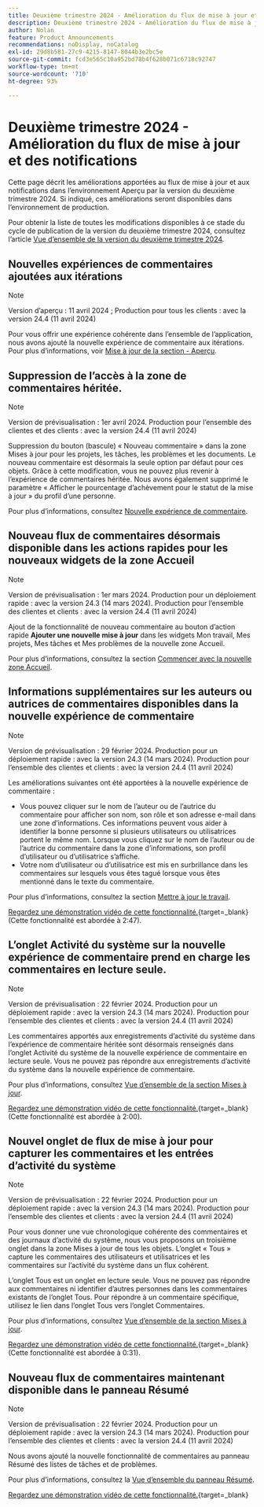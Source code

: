```yaml
---
title: Deuxième trimestre 2024 - Amélioration du flux de mise à jour et des notifications
description: Deuxième trimestre 2024 - Amélioration du flux de mise à jour et des notifications
author: Nolan
feature: Product Announcements
recommendations: noDisplay, noCatalog
exl-id: 29d8b581-27c9-4215-8147-8044b3e2bc5e
source-git-commit: fcd3e565c10a952bd78b4f628b071c6718c92747
workflow-type: tm+mt
source-wordcount: '710'
ht-degree: 93%

---
```


# Deuxième trimestre 2024 - Amélioration du flux de mise à jour et des notifications

Cette page décrit les améliorations apportées au flux de mise à jour et aux notifications dans l’environnement Aperçu par la version du deuxième trimestre 2024. Si indiqué, ces améliorations seront disponibles dans l’environnement de production.

Pour obtenir la liste de toutes les modifications disponibles à ce stade du cycle de publication de la version du deuxième trimestre 2024, consultez l’article [Vue d’ensemble de la version du deuxième trimestre 2024](/help/quicksilver/product-announcements/product-releases/24-q2-release-activity/24-q2-release-overview.md).

## Nouvelles expériences de commentaires ajoutées aux itérations

>[!NOTE]
>
>Version d’aperçu : 11 avril 2024 ; Production pour tous les clients : avec la version 24.4 (11 avril 2024)

Pour vous offrir une expérience cohérente dans l’ensemble de l’application, nous avons ajouté la nouvelle expérience de commentaire aux itérations. Pour plus d’informations, voir [Mise à jour de la section - Aperçu](/help/quicksilver/workfront-basics/updating-work-items-and-viewing-updates/updates-tab-overview.md).

## Suppression de l’accès à la zone de commentaires héritée.

>[!NOTE]
>
>Version de prévisualisation : 1er avril 2024. Production pour l’ensemble des clientes et des clients : avec la version 24.4 (11 avril 2024)

Suppression du bouton (bascule) « Nouveau commentaire » dans la zone Mises à jour pour les projets, les tâches, les problèmes et les documents. Le nouveau commentaire est désormais la seule option par défaut pour ces objets. Grâce à cette modification, vous ne pouvez plus revenir à l’expérience de commentaires héritée. Nous avons également supprimé le paramètre « Afficher le pourcentage d’achèvement pour le statut de la mise à jour » du profil d’une personne.

Pour plus d’informations, consultez [Nouvelle expérience de commentaire](/help/quicksilver/product-announcements/betas/new-commenting-experience-beta/unified-commenting-experience.md).

## Nouveau flux de commentaires désormais disponible dans les actions rapides pour les nouveaux widgets de la zone Accueil

>[!NOTE]
>
>Version de prévisualisation : 1er mars 2024. Production pour un déploiement rapide : avec la version 24.3 (14 mars 2024). Production pour l’ensemble des clientes et clients : avec la version 24.4 (11 avril 2024)

Ajout de la fonctionnalité de nouveau commentaire au bouton d’action rapide **Ajouter une nouvelle mise à jour** dans les widgets Mon travail, Mes projets, Mes tâches et Mes problèmes de la nouvelle zone Accueil.

Pour plus d’informations, consultez la section [Commencer avec la nouvelle zone Accueil](/help/quicksilver/workfront-basics/using-home/new-home/get-started-with-new-home.md).

## Informations supplémentaires sur les auteurs ou autrices de commentaires disponibles dans la nouvelle expérience de commentaire

>[!NOTE]
>
>Version de prévisualisation : 29 février 2024. Production pour un déploiement rapide : avec la version 24.3 (14 mars 2024). Production pour l’ensemble des clientes et clients : avec la version 24.4 (11 avril 2024)

Les améliorations suivantes ont été apportées à la nouvelle expérience de commentaire :

* Vous pouvez cliquer sur le nom de l’auteur ou de l’autrice du commentaire pour afficher son nom, son rôle et son adresse e-mail dans une zone d’informations. Ces informations peuvent vous aider à identifier la bonne personne si plusieurs utilisateurs ou utilisatrices portent le même nom. Lorsque vous cliquez sur le nom de l’auteur ou de l’autrice du commentaire dans la zone d’informations, son profil d’utilisateur ou d’utilisatrice s’affiche.
* Votre nom d’utilisateur ou d’utilisatrice est mis en surbrillance dans les commentaires sur lesquels vous êtes tagué lorsque vous êtes mentionné dans le texte du commentaire.

Pour plus d’informations, consultez la section [Mettre à jour le travail](/help/quicksilver/workfront-basics/updating-work-items-and-viewing-updates/update-work.md).

[Regardez une démonstration vidéo de cette fonctionnalité.](https://video.tv.adobe.com/v/3427992/){target=_blank} (Cette fonctionnalité est abordée à 2:47).

## L’onglet Activité du système sur la nouvelle expérience de commentaire prend en charge les commentaires en lecture seule.

>[!NOTE]
>
>Version de prévisualisation : 22 février 2024. Production pour un déploiement rapide : avec la version 24.3 (14 mars 2024). Production pour l’ensemble des clientes et clients : avec la version 24.4 (11 avril 2024)

Les commentaires apportés aux enregistrements d’activité du système dans l’expérience de commentaire héritée sont désormais renseignés dans l’onglet Activité du système de la nouvelle expérience de commentaire en lecture seule. Vous ne pouvez pas répondre aux enregistrements d’activité du système dans la nouvelle expérience de commentaire.

Pour plus d’informations, consultez [Vue d’ensemble de la section Mises à jour](/help/quicksilver/workfront-basics/updating-work-items-and-viewing-updates/updates-tab-overview.md).

[Regardez une démonstration vidéo de cette fonctionnalité.](https://video.tv.adobe.com/v/3427992/){target=_blank} (Cette fonctionnalité est abordée à 2:00).

## Nouvel onglet de flux de mise à jour pour capturer les commentaires et les entrées d’activité du système

>[!NOTE]
>
>Version de prévisualisation : 22 février 2024. Production pour un déploiement rapide : avec la version 24.3 (14 mars 2024). Production pour l’ensemble des clientes et clients : avec la version 24.4 (11 avril 2024)

Pour vous donner une vue chronologique cohérente des commentaires et des journaux d’activité du système, nous vous proposons un troisième onglet dans la zone Mises à jour de tous les objets. L’onglet « Tous » capture les commentaires des utilisateurs et utilisatrices et les commentaires sur l’activité du système dans un flux cohérent.

L’onglet Tous est un onglet en lecture seule. Vous ne pouvez pas répondre aux commentaires ni identifier d’autres personnes dans les commentaires existants de l’onglet Tous. Pour répondre à un commentaire spécifique, utilisez le lien dans l’onglet Tous vers l’onglet Commentaires.

Pour plus d’informations, consultez [Vue d’ensemble de la section Mises à jour](/help/quicksilver/workfront-basics/updating-work-items-and-viewing-updates/updates-tab-overview.md).

[Regardez une démonstration vidéo de cette fonctionnalité.](https://video.tv.adobe.com/v/3427992/){target=_blank} (Cette fonctionnalité est abordée à 0:31).

## Nouveau flux de commentaires maintenant disponible dans le panneau Résumé

>[!NOTE]
>
>Version de prévisualisation : 22 février 2024. Production pour un déploiement rapide : avec la version 24.3 (14 mars 2024). Production pour l’ensemble des clientes et clients : avec la version 24.4 (11 avril 2024)

Nous avons ajouté la nouvelle fonctionnalité de commentaires au panneau Résumé des listes de tâches et de problèmes.

Pour plus d’informations, consultez la [Vue d’ensemble du panneau Résumé](/help/quicksilver/workfront-basics/the-new-workfront-experience/summary-overview.md).

[Regardez une démonstration vidéo de cette fonctionnalité.](https://video.tv.adobe.com/v/3427991/){target=_blank}
